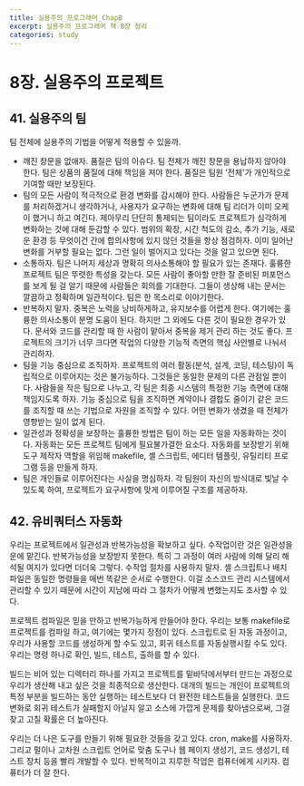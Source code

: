 ```yaml
---
title: 실용주의_프로그래머_Chap8
excerpt: 실용주의 프로그래머 책 8장 정리
categories: study
---
```


# 8장. 실용주의 프로젝트

## 41. 실용주의 팀

팀 전체에 실용주의 기법을 어떻게 적용할 수 있을까.

- 깨진 창문을 없애자. 품질은 팀의 이슈다. 팀 전체가 깨진 창문을 용납하지 않아야 한다. 팀은 상품의 품질에 대해 책임을 져야 한다. 품질은 팀원 '전체'가 개인적으로 기여할 때만 보장된다.
- 팀의 모든 사람이 적극적으로 환경 변화를 감시해야 한다. 사람들은 누군가가 문제를 처리하겠거니 생각하거나, 사용자가 요구하는 변화에 대해 팀 리더가 이미 오케이 했거니 하고 여긴다. 제아무리 단단히 통제되는 팀이라도 프로젝트가 심각하게 변화하는 것에 대해 둔감할 수 있다. 범위의 확장, 시간 척도의 감소, 추가 기능, 새로운 환경 등 무엇이건 간에 합의사항에 있지 않던 것들을 항상 점검하자. 이미 일어난 변화를 거부할 필요는 없다. 그런 일이 벌어지고 있다는 것을 알고 있으면 된다.
- 소통하자. 팀은 나머지 세상과 명확히 의사소통해야 할 필요가 있는 존재다. 훌륭한 프로젝트 팀은 뚜렷한 특성을 갖는다. 모든 사람이 좋아할 만한 잘 준비된 퍼포먼스를 보게 될 걸 알기 때문에 사람들은 회의를 기대한다. 그들이 생상해 내는 문서는 깔끔하고 정확하며 일관적이다. 팀은 한 목소리로 이야기한다.
- 반복하지 말자. 중복은 노력을 낭비하게하고, 유지보수를 어렵게 한다. 여기에는 훌륭한 의사소통이 분명 도움이 된다. 하지만 그 외에도 다른 것이 필요한 경우가 있다. 문서와 코드를 관리할 때 한 사람이 맡아서 중복을 제거 관리 하는 것도 좋다. 프로젝트의 크기가 너무 크다면 작업의 다양한 기능적 측면의 핵심 사안별로 나눠서 관리하자.
- 팀을 기능 중심으로 조직하자. 프로젝트의 여러 활동(분석, 설계, 코딩, 테스팅)이 독립적으로 이루어지는 것은 불가능하다. 그것들은 동일한 문제의 다른 관점일 뿐이다. 사람들을 작은 팀으로 나누고, 각 팀은 최종 시스템의 특정한 기능 측면에 대해 책임지도록 하자. 기능 중심으로 팀을 조직하면 계약이나 결합도 줄이기 같은 코드를 조직할 때 쓰는 기법으로 자원을 조직할 수 있다. 어떤 변화가 생겼을 때 전체가 영향받는 일이 없게 된다.
- 일관성과 정확성을 보장하는 훌륭한 방법은 팀이 하는 모든 일을 자동화하는 것이다. 자동화는 모든 프로젝트 팀에게 필요불가결한 요소다. 자동화를 보장받기 위해 도구 제작자 역할을 위임해 makefile, 셸 스크립트, 에디터 템플릿, 유틸리티 프로그램 등을 만들게 하자.
- 팀은 개인들로 이루어진다는 사실을 명심하자. 각 팀원이 자신의 방식대로 빛날 수 있도록 하여, 프로젝트가 요구사항에 맞게 이루어질 구조를 제공하자.



## 42. 유비쿼터스 자동화

우리는 프로젝트에서 일관성과 반복가능성을 확보하고 싶다. 수작업이란 것은 일관성을 운에 맡긴다. 반복가능성을 보장받지 못한다. 특히 그 과정이 여러 사람에 의해 달리 해석될 여지가 있다면 더더욱 그렇다. 수작업 절차를 사용하지 말자. 셸 스크립트나 배치 파일은 동일한 명령들을 매번 똑같은 순서로 수행한다. 이걸 소스코드 관리 시스템에서 관리할 수 있기 때문에 시간이 지남에 따라 그 절차가 어떻게 변했는지도 조사할 수 있다.

프로젝트 컴파일은 믿을 만하고 반복가능하게 만들어야 한다. 우리는 보통 makefile로 프로젝트를 컴파일 하고, 여기에는 몇가지 장점이 있다. 스크립트로 된 자동 과정이고, 우리가 사용할 코드를 생성하게 할 수도 있고, 회귀 테스트를 자동실행시킬 수도 있다. 우리는 명령 하나로 확인, 빌드, 테스트, 출하를 할 수 있다.

빌드는 비어 있는 디렉터리 하나를 가지고 프로젝트를 밑바닥에서부터 만드는 과정으로 우리가 생산해 내고 싶은 것을 최종적으로 생산한다. 대개의 빌드는 개인이 프로젝트의 특정 부분을 빌드하는 동안 실행하는 테스트보다 더 완전한 테스트들을 실행한다. 코드 변화로 회귀 테스트가 실패할지 아닐지 알고 소스에 가깝게 문제를 찾아냄으로써, 그걸 찾고 고칠 확률은 더 높아진다.

우리는 더 나은 도구를 만들기 위해 필요한 것들을 갖고 있다. cron, make를 사용하자. 그리고 펄이나 고차원 스크립트 언어로 맞춤 도구나 웹 페이지 생성기, 코드 생성기, 테스트 장치 등을 빨리 개발할 수 있다. 반복적이고 지루한 작업은 컴퓨터에게 시키자. 컴퓨터가 더 잘 한다.
